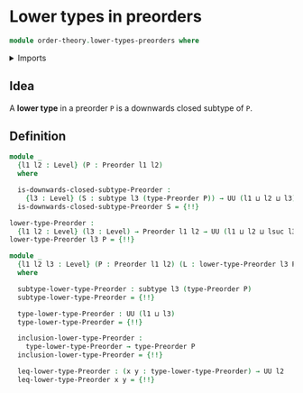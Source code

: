 # Lower types in preorders

```agda
module order-theory.lower-types-preorders where
```

<details><summary>Imports</summary>

```agda
open import foundation.dependent-pair-types
open import foundation.subtypes
open import foundation.universe-levels

open import order-theory.preorders
```

</details>

## Idea

A **lower type** in a preorder `P` is a downwards closed subtype of `P`.

## Definition

```agda
module _
  {l1 l2 : Level} (P : Preorder l1 l2)
  where

  is-downwards-closed-subtype-Preorder :
    {l3 : Level} (S : subtype l3 (type-Preorder P)) → UU (l1 ⊔ l2 ⊔ l3)
  is-downwards-closed-subtype-Preorder S = {!!}

lower-type-Preorder :
  {l1 l2 : Level} (l3 : Level) → Preorder l1 l2 → UU (l1 ⊔ l2 ⊔ lsuc l3)
lower-type-Preorder l3 P = {!!}

module _
  {l1 l2 l3 : Level} (P : Preorder l1 l2) (L : lower-type-Preorder l3 P)
  where

  subtype-lower-type-Preorder : subtype l3 (type-Preorder P)
  subtype-lower-type-Preorder = {!!}

  type-lower-type-Preorder : UU (l1 ⊔ l3)
  type-lower-type-Preorder = {!!}

  inclusion-lower-type-Preorder :
    type-lower-type-Preorder → type-Preorder P
  inclusion-lower-type-Preorder = {!!}

  leq-lower-type-Preorder : (x y : type-lower-type-Preorder) → UU l2
  leq-lower-type-Preorder x y = {!!}
```
